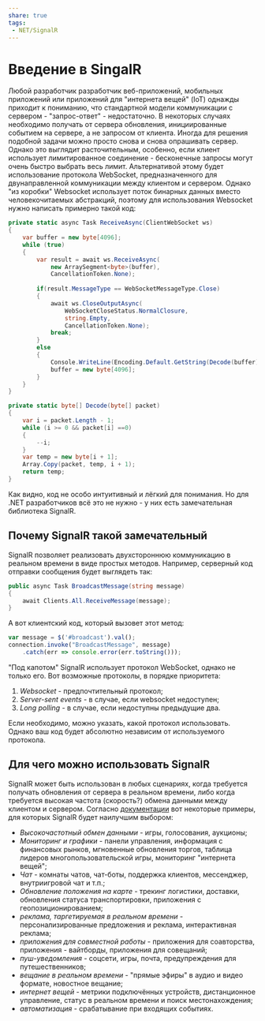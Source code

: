 ```yaml
---
share: true
tags:
 - NET/SignalR
---
```

# Введение в SingalR
Любой разработчик разработчик веб-приложений, мобильных приложений или приложений для "интернета вещей" (IoT) однажды приходит к пониманию, что стандартной модели коммуникации с сервером - "запрос-ответ" - недостаточно. В некоторых случаях необходимо получать от сервера обновления, инициированные событием на сервере, а не запросом от клиента.
Иногда для решения подобной задачи можно просто снова и снова опрашивать сервер. Однако это выглядит расточительным, особенно, если клиент использует лимитированное соединение - бесконечные запросы могут очень быстро выбрать весь лимит.
Альтернативой этому будет использование протокола WebSocket, предназначенного для двунаправленной коммуникации между клиентом и сервером. Однако "из коробки" Websocket использует поток бинарных данных вместо человекочитаемых абстракций, поэтому для использования Websocket нужно написать примерно такой код:
```csharp
private static async Task ReceiveAsync(ClientWebSocket ws)
{
	var buffer = new byte[4096];
	while (true)
	{
		var result = await ws.ReceiveAsync(
			new ArraySegment<byte>(buffer),
			CancellationToken.None);
		
		if(result.MessageType == WebSocketMessageType.Close)
		{
			await ws.CloseOutputAsync(
				WebSocketCloseStatus.NormalClosure,
				string.Empty,
				CancellationToken.None);
			break;
		}
		else
		{
			Console.WriteLine(Encoding.Default.GetString(Decode(buffer)));
			buffer = new byte[4096];
		}
	}
}

private static byte[] Decode(byte[] packet)
{
	var i = packet.Length - 1;
	while (i >= 0 && packet[i] ==0)
	{
		--i;
	}
	var temp = new byte[i + 1];
	Array.Copy(packet, temp, i + 1);
	return temp;
}
```
Как видно, код не особо интуитивный и лёгкий для понимания.
Но для .NET разработчиков всё это не нужно - у них есть замечательная библиотека SignalR.

## Почему SignalR такой замечательный
SignalR позволяет реализовать двухстороннюю коммуникацию в реальном времени в виде простых методов. Например, серверный код отправки сообщения будет выглядеть так:
```csharp
public async Task BroadcastMessage(string message)
{
	await Clients.All.ReceiveMessage(message);
}
```
А вот клиентский код, который вызовет этот метод:
```js
var message = $('#broadcast').val();
connection.invoke("BroadcastMessage", message)
	.catch(err => console.error(err.toString()));
```

"Под капотом" SignalR использует протокол WebSocket, однако не только его. Вот возможные протоколы, в порядке приоритета:
1. *Websocket* - предпочтительный протокол;
2. *Server-sent events* - в случае, если websocket недоступен;
3. *Long polling* - в случае, если недоступны предыдущие два.

Если необходимо, можно указать, какой протокол использовать. Однако ваш код будет абсолютно независим от используемого протокола.

## Для чего можно использовать SignalR
SignalR может быть использован в любых сценариях, когда требуется получать обновления от сервера в реальном времени, либо когда требуется высокая частота (скорость?) обмена данными между клиентом и сервером. Согласно [документации](https://learn.microsoft.com/en-us/azure/azure-signalr/signalr-overview) вот некоторые примеры, для которых SignalR будет наилучшим выбором:
- *Высокочастотный обмен данными* - игры, голосования, аукционы;
- *Мониторинг и графики* - панели управления, информация с финансовых рынков, мгновенные обновления торгов, таблица лидеров многопользовательской игры, мониторинг "интернета вещей";
- *Чат* - комнаты чатов, чат-боты, поддержка клиентов, мессенджер, внутриигровой чат и т.п.;
- *Обновление положения на карте* - трекинг логистики, доставки, обновления статуса транспортировки, приложения с геопозиционированием;
- *реклама, таргетируемая в реальном времени* - персонализированные предложения и реклама, интерактивная реклама;
- *приложения для совместной работы* - приложения для соавторства, приложения - вайтборды, приложения для совещаний;
- *пуш-уведомления* - соцсети, игры, почта, предупреждения для путешественников;
- *вещание в реальном времени* - "прямые эфиры" в аудио и видео формате, новостное вещание;
- *интернет вещей* - метрики подключённых устройств, дистанционное управление, статус в реальном времени и поиск местонахождения;
- *автоматизация* - срабатывание при входящих событиях.